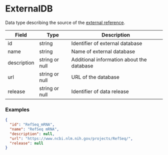 # ExternalDB
Data type describing the source of the [external reference](./external_reference.md).

| Field       | Type           | Description |
|-------------|----------------|-------------|
| id          | string         | Identifier of external database
| name        | string         | Name of external database
| description | string or null | Additional information about the database
| url         | string or null | URL of the database
| release     | string or null | Identifier of data release

### Examples

```json
{
  "id": "RefSeq_mRNA",
  "name": "RefSeq mRNA",
  "description": null,
  "url": "https://www.ncbi.nlm.nih.gov/projects/RefSeq/",
  "release": null
}
```
